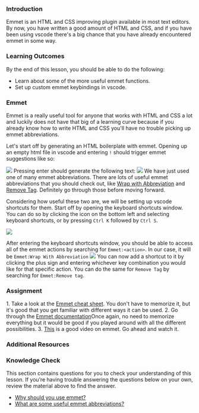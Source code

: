 ### Introduction

Emmet is an HTML and CSS improving plugin available in most text editors. By now, you have written a good amount of HTML and CSS, and if you have been using vscode there's a big chance that you have already encountered emmet in some way.

### Learning Outcomes

By the end of this lesson, you should be able to do the following:

- Learn about some of the more useful emmet functions.
- Set up custom emmet keybindings in vscode.

### Emmet

Emmet is a really useful tool for anyone that works with HTML and CSS a lot and luckily does not have that big of a learning curve because if you already know how to write HTML and CSS you'll have no trouble picking up emmet abbreviations.

Let's start off by generating an HTML boilerplate with emmet. Opening up an empty html file in vscode and entering `!` should trigger emmet suggestions like so:

<img src="https://i.imgur.com/pUgPS0S.png">
Pressing enter should generate the following text:
<img src="https://i.imgur.com/RFf5kit.png">
We have just used one of many emmet abbreviations. There are lots of useful emmet abbreviations that you should check out, like <a href="https://docs.emmet.io/actions/wrap-with-abbreviation/">Wrap with Abbreviation</a> and <a href="https://docs.emmet.io/actions/remove-tag/">Remove Tag</a>. Definitely go through those before moving forward.

Considering how useful these two are, we will be setting up vscode shortcuts for them.
Start off by opening the keyboard shortcuts window. You can do so by clicking the icon on the bottom left and selecting keyboard shortcuts, or by pressing `Ctrl K` followed by `Ctrl S`.

<img src="https://i.imgur.com/ZKrMLCR.png">

After entering the keyboard shortcuts window, you should be able to access all of the emmet actions by searching for `Emmet:<action>`. In our case, it will be `Emmet:Wrap With Abbreviation`
<img src="https://i.imgur.com/PnHroOq.png">
You can now add a shortcut to it by clicking the plus sign and entering whichever key combination you would like for that specific action.
You can do the same for `Remove Tag` by searching for `Emmet:Remove tag`.

### Assignment

<div class="lesson-content__panel" markdown="1">
1. Take a look at the <a href="https://docs.emmet.io/cheat-sheet/">Emmet cheat sheet</a>. You don't have to memorize it, but it's good that you get familiar with different ways it can be used.
2. Go through the <a href="https://docs.emmet.io/">Emmet documentation</a>Once again, no need to memorize everything but it would be good if you played around with all the different possibilities.
3. <a href="https://www.youtube.com/watch?v=V8vizNQKtx0">This</a> is a good video on emmet. Go ahead and watch it.
</div>

### Additional Resources

### Knowledge Check

This section contains questions for you to check your understanding of this lesson. If you’re having trouble answering the questions below on your own, review the material above to find the answer.

- <a class="knowledge-check-link" href="#emmet">Why should you use emmet?</a>
- <a class="knowledge-check-link" href="#emmet">What are some useful emmet abbreviations?</a>
